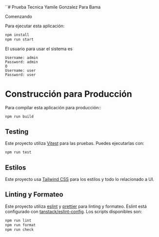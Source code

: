 ``# Prueba Tecnica Yamile Gonzalez Para Bama

Comenzando

Para ejecutar esta aplicación:

```bash
npm install
npm run start
```

El usuario para usar el sistema es

```
Username: admin
Password: admin
O
Username: user
Password: user
```

# Construcción para Producción

Para compilar esta aplicación para producción::

```bash
npm run build
```

## Testing

Este proyecto utiliza [Vitest](https://vitest.dev/) para las pruebas. Puedes ejecutarlas con:

```bash
npm run test
```

## Estilos

Este proyecto usa [Tailwind CSS](https://www.radix-ui.com/) para los estilos y todo lo relacionado a UI.

## Linting y Formateo

Este proyecto utiliza [eslint](https://eslint.org/) y [prettier](https://prettier.io/) para linting y formateo. Eslint está configurado con [tanstack/eslint-config](https://tanstack.com/config/latest/docs/eslint). Los scripts disponibles son:

```bash
npm run lint
npm run format
npm run check
```
